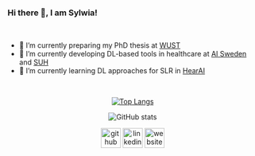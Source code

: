 ### Hi there 👋, I am Sylwia!
<br>

- 🔭 I’m currently preparing my PhD thesis at [WUST](https://pwr.edu.pl/en/)
- 👯 I’m currently developing DL-based tools in healthcare at [AI Sweden](https://www.ai.se/en) and [SUH](https://www.sahlgrenska.se/en/)
- 🌱 I’m currently learning DL approaches for SLR in [HearAI](https://www.hearai.pl/)

<br>
<center>

[![Top Langs](https://github-readme-stats.vercel.app/api/top-langs/?username=majsylw)](https://github.com/anuraghazra/github-readme-stats)

![GitHub stats](https://github-readme-stats.vercel.app/api?username=majsylw&show_icons=true&count_private=true)  

[<img src='https://cdn.jsdelivr.net/npm/simple-icons@3.0.1/icons/github.svg' alt='github' height='40'>](https://github.com/majsylw)  [<img src='https://cdn.jsdelivr.net/npm/simple-icons@3.0.1/icons/linkedin.svg' alt='linkedin' height='40'>](https://www.linkedin.com/in/sylwia-majchrowska/)  [<img src='https://cdn.jsdelivr.net/npm/simple-icons@3.0.1/icons/icloud.svg' alt='website' height='40'>](https://majsylw.netlify.app/)  

</center>


<!--
**majsylw/majsylw** is a ✨ _special_ ✨ repository because its `README.md` (this file) appears on your GitHub profile.

Here are some ideas to get you started:

- 🔭 I’m currently working on ...
- 🌱 I’m currently learning ...
- 👯 I’m looking to collaborate on ...
- 🤔 I’m looking for help with ...
- 💬 Ask me about ...
- 📫 How to reach me: ...
- 😄 Pronouns: ...
- ⚡ Fun fact: ...
-->
